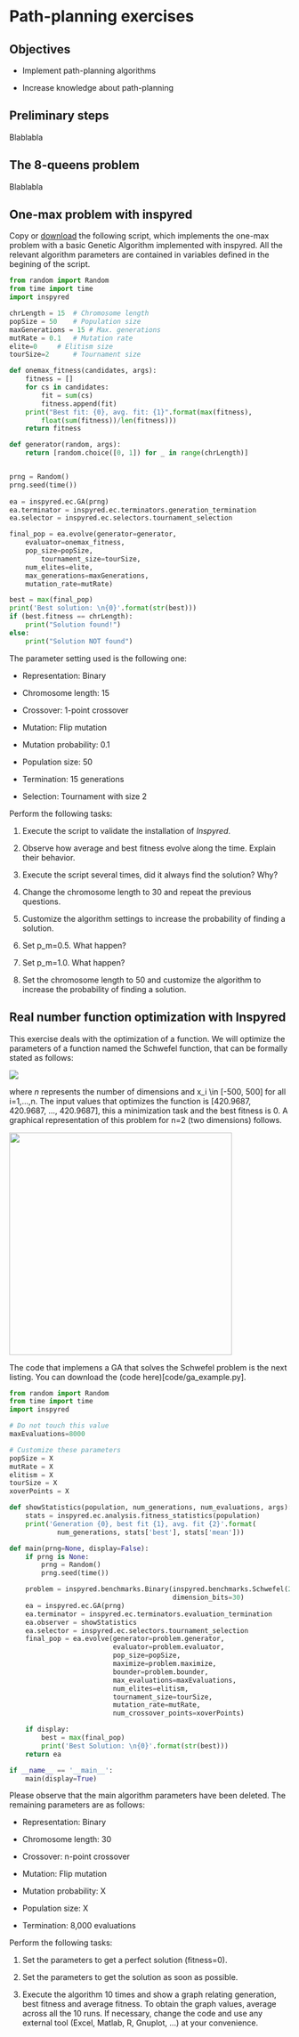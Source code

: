 # Path-planning exercises


## Objectives

* Implement path-planning algorithms

* Increase knowledge about path-planning

## Preliminary steps

Blablabla

## The 8-queens problem

Blablabla

## One-max problem with inspyred

Copy or [download](code/onemax.py) the following script, which implements the one-max problem with a basic Genetic Algorithm implemented with inspyred. All the relevant algorithm parameters are contained in variables defined in the begining of the script.

```Python
from random import Random
from time import time
import inspyred

chrLength = 15	# Chromosome length
popSize = 50	# Population size
maxGenerations = 15	# Max. generations
mutRate = 0.1	# Mutation rate
elite=0		# Elitism size
tourSize=2      # Tournament size

def onemax_fitness(candidates, args):
	fitness = [] 
	for cs in candidates: 
		fit = sum(cs)
		fitness.append(fit)
	print("Best fit: {0}, avg. fit: {1}".format(max(fitness), 
		float(sum(fitness))/len(fitness)))
	return fitness

def generator(random, args):
    return [random.choice([0, 1]) for _ in range(chrLength)]


prng = Random()
prng.seed(time()) 
    
ea = inspyred.ec.GA(prng)
ea.terminator = inspyred.ec.terminators.generation_termination
ea.selector = inspyred.ec.selectors.tournament_selection

final_pop = ea.evolve(generator=generator, 
	evaluator=onemax_fitness,
	pop_size=popSize, 
        tournament_size=tourSize,
	num_elites=elite, 
	max_generations=maxGenerations, 
	mutation_rate=mutRate)

best = max(final_pop)                          
print('Best solution: \n{0}'.format(str(best)))
if (best.fitness == chrLength): 
	print("Solution found!") 
else: 
	print("Solution NOT found")
```

The parameter setting used is the following one:

* Representation: Binary

* Chromosome length: 15

* Crossover: 1-point crossover

* Mutation: Flip mutation

* Mutation probability: 0.1

* Population size: 50

* Termination: 15 generations

* Selection: Tournament with size 2

Perform the following tasks:

1. Execute the script to validate the installation of *Inspyred*.

2. Observe how average and best fitness evolve along the time. Explain their behavior.

3. Execute the script several times, did it always find the solution? Why?

4. Change the chromosome length to 30 and repeat the previous questions.

5. Customize the algorithm settings to increase the probability of finding a solution.

6. Set p_m=0.5. What happen?

7. Set p_m=1.0. What happen?

8. Set the chromosome length to 50 and customize the algorithm to increase the probability of finding a solution.

## Real number function optimization with Inspyred

This exercise deals with the optimization of a function. We will optimize the parameters of a function named the Schwefel function, that can be formally stated as follows:

<img src="figs/eqn.png">

where *n* represents the number of dimensions and x_i \in [-500, 500] for all i=1,...,n. The input values that optimizes the function is [420.9687, 420.9687, ..., 420.9687], this a minimization task and the best fitness is 0. A graphical representation of this problem for n=2 (two dimensions) follows.

<img src="figs/schwefel.png" width="400">

The code that implemens a GA that solves the Schwefel problem is the next listing. You can download the (code here)[code/ga_example.py]. 

```Python
from random import Random
from time import time
import inspyred

# Do not touch this value
maxEvaluations=8000

# Customize these parameters
popSize = X
mutRate = X
elitism = X
tourSize = X
xoverPoints = X

def showStatistics(population, num_generations, num_evaluations, args):
    stats = inspyred.ec.analysis.fitness_statistics(population)
    print('Generation {0}, best fit {1}, avg. fit {2}'.format(
            num_generations, stats['best'], stats['mean']))

def main(prng=None, display=False):
    if prng is None:
        prng = Random()
        prng.seed(time())

    problem = inspyred.benchmarks.Binary(inspyred.benchmarks.Schwefel(2),
                                         dimension_bits=30)
    ea = inspyred.ec.GA(prng)
    ea.terminator = inspyred.ec.terminators.evaluation_termination
    ea.observer = showStatistics
    ea.selector = inspyred.ec.selectors.tournament_selection
    final_pop = ea.evolve(generator=problem.generator,
                          evaluator=problem.evaluator,
                          pop_size=popSize,
                          maximize=problem.maximize,
                          bounder=problem.bounder,
                          max_evaluations=maxEvaluations,
                          num_elites=elitism,
                          tournament_size=tourSize,
                          mutation_rate=mutRate,
                          num_crossover_points=xoverPoints)

    if display:
        best = max(final_pop)
        print('Best Solution: \n{0}'.format(str(best)))
    return ea

if __name__ == '__main__':
    main(display=True)
```

Please observe that the main algorithm parameters have been deleted. The remaining parameters are as follows:

* Representation: Binary

* Chromosome length: 30

* Crossover: n-point crossover

* Mutation: Flip mutation

* Mutation probability: X

* Population size: X

* Termination: 8,000 evaluations

Perform the following tasks:

1. Set the parameters to get a perfect solution (fitness=0).

2. Set the parameters to get the solution as soon as possible.

3. Execute the algorithm 10 times and show a graph relating generation, best fitness and average fitness. To obtain the graph values, average across all the 10 runs. If necessary, change the code and use any external tool (Excel, Matlab, R, Gnuplot, ...) at your convenience.

